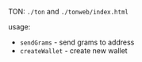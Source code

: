 TON: `./ton` and `./tonweb/index.html`

usage:
* `sendGrams` - send grams to address
* `createWallet` - create new wallet
